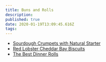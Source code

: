 ```yaml
---
title: Buns and Rolls
description:
published: true
date: 2020-01-19T13:09:45.616Z
tags:
---
```


- [Sourdough Crumpets with Natural Starter](sourdough-crumpets-with-natural-starter)
- [Red Lobster Cheddar Bay Biscuits](red-lobster-cheddar-bay-biscuits)
- [The Best Dinner Rolls](the-best-dinner-rolls)
